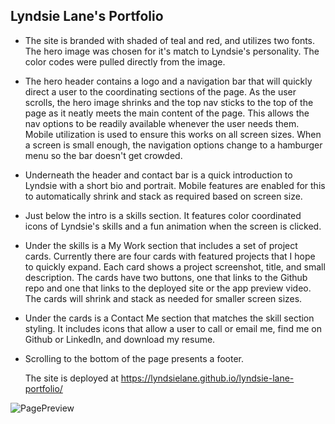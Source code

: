 ## Lyndsie Lane's Portfolio

* The site is branded with shaded of teal and red, and utilizes two fonts. The hero image was chosen for it's match to Lyndsie's personality. The color codes were pulled directly from the image.
* The hero header contains a logo and a navigation bar that will quickly direct a user to the coordinating sections of the page. As the user scrolls, the hero image shrinks and the top nav sticks to the top of the page as it neatly meets the main content of the page. This allows the nav options to be readily available whenever the user needs them. Mobile utilization is used to ensure this works on all screen sizes. When a screen is small enough, the navigation options change to a hamburger menu so the bar doesn't get crowded.
* Underneath the header and contact bar is a quick introduction to Lyndsie with a short bio and portrait. Mobile features are enabled for this to automatically shrink and stack as required based on screen size.
* Just below the intro is a skills section. It features color coordinated icons of Lyndsie's skills and a fun animation when the screen is clicked.
* Under the skills is a My Work section that includes a set of project cards. Currently there are four cards with featured projects that I hope to quickly expand. Each card shows a project screenshot, title, and small description. The cards have two buttons, one that links to the Github repo and one that links to the deployed site or the app preview video. The cards will shrink and stack as needed for smaller screen sizes.
* Under the cards is a Contact Me section that matches the skill section styling. It includes icons that allow a user to call or email me, find me on Github or LinkedIn, and download my resume.
* Scrolling to the bottom of the page presents a footer.

    The site is deployed at https://lyndsielane.github.io/lyndsie-lane-portfolio/

![PagePreview](https://github.com/lyndsielane/lyndsie-lane-portfolio/blob/main/assets/Photos/127.0.0.1_5500_index.html%20(8).png?raw=true)

